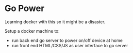# Go Power

Learning docker with this so it might be a disaster.

Setup a docker machine to:
 - run back end go server to power on/off device at home
 - run front end HTML/CSS/JS as user interface to go server
